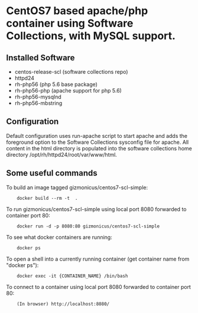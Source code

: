 # CentOS7 based apache/php container using Software Collections, with MySQL support.

## Installed Software

* centos-release-scl (software collections repo)
* httpd24
* rh-php56 (php 5.6 base package)
* rh-php56-php (apache support for php 5.6)
* rh-php56-mysqlnd
* rh-php56-mbstring

## Configuration

Default configuration uses run-apache script to start apache and adds the foreground option to the Software Collections sysconfig file for apache. All content in the html directory is populated into the software collections home directory /opt/rh/httpd24/root/var/www/html.

## Some useful commands

To build an image tagged gizmonicus/centos7-scl-simple:

        docker build --rm -t  .

To run gizmonicus/centos7-scl-simple using local port 8080 forwarded to container port 80:

        docker run -d -p 8080:80 gizmonicus/centos7-scl-simple

To see what docker containers are running:

        docker ps

To open a shell into a currently running container (get container name from "docker ps"):

        docker exec -it {CONTAINER_NAME} /bin/bash

To connect to a container using local port 8080 forwarded to container port 80:

        (In browser) http://localhost:8080/
